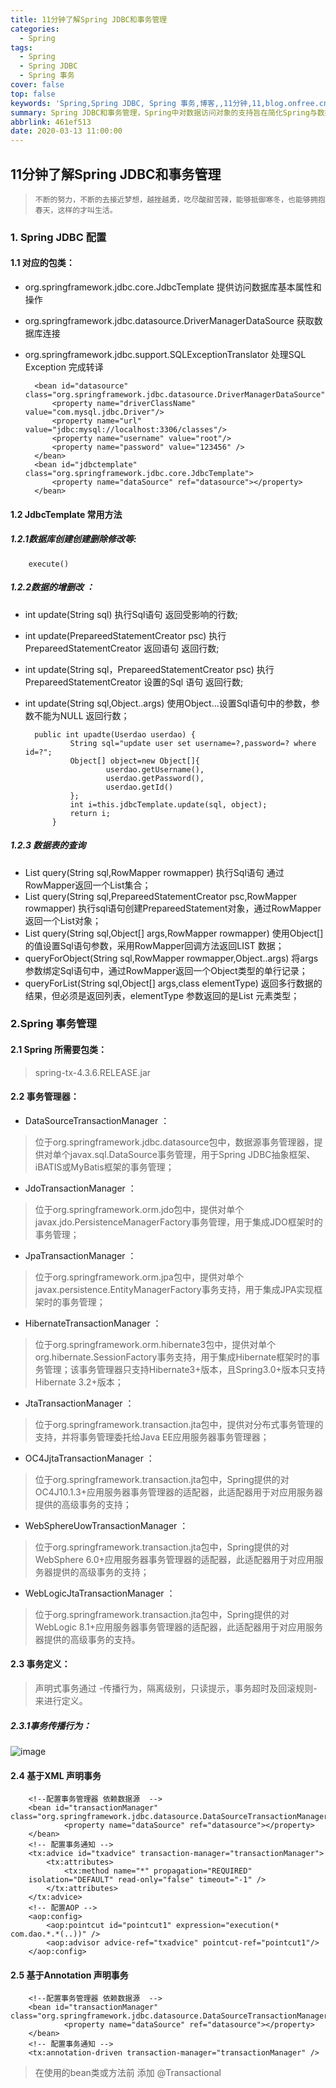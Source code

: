 ```yaml
---
title: 11分钟了解Spring JDBC和事务管理
categories:
  - Spring
tags:
  - Spring
  - Spring JDBC
  - Spring 事务
cover: false
top: false
keywords: 'Spring,Spring JDBC, Spring 事务,博客,,11分钟,11,blog.onfree.cn,Athink'
summary: Spring JDBC和事务管理，Spring中对数据访问对象的支持旨在简化Spring与数据访问技术的操作..
abbrlink: 461ef513
date: 2020-03-13 11:00:00
---
```


## 11分钟了解Spring JDBC和事务管理

> `不断的努力，不断的去接近梦想，越挫越勇，吃尽酸甜苦辣，能够抵御寒冬，也能够拥抱春天，这样的才叫生活。`

### 1. Spring JDBC 配置
#### 1.1 对应的包类：

* org.springframework.jdbc.core.JdbcTemplate  提供访问数据库基本属性和操作
* org.springframework.jdbc.datasource.DriverManagerDataSource 获取数据库连接
* org.springframework.jdbc.support.SQLExceptionTranslator  处理SQL Exception 完成转译


        <bean id="datasource" class="org.springframework.jdbc.datasource.DriverManagerDataSource">
        	<property name="driverClassName" value="com.mysql.jdbc.Driver"/>
        	<property name="url" value="jdbc:mysql://localhost:3306/classes"/>
        	<property name="username" value="root"/>
        	<property name="password" value="123456" />
        </bean>	
        <bean id="jdbctemplate" class="org.springframework.jdbc.core.JdbcTemplate">
        	<property name="dataSource" ref="datasource"></property>
        </bean>

#### 1.2 JdbcTemplate 常用方法 
##### 1.2.1数据库创建创建删除修改等: 
        execute()  
##### 1.2.2数据的增删改 ：

* int update(String sql)  执行Sql语句 返回受影响的行数;
* int update(PrepareedStatementCreator psc)  执行 PrepareedStatementCreator 返回语句 返回行数;
* int update(String sql，PrepareedStatementCreator psc) 执行 PrepareedStatementCreator 设置的Sql 语句 返回行数;
* int update(String sql,Object..args)  使用Object...设置Sql语句中的参数，参数不能为NULL 返回行数； 


        public int upadte(Userdao userdao) {
        		String sql="update user set username=?,password=? where id=?";
        		Object[] object=new Object[]{
        				userdao.getUsername(),
        				userdao.getPassword(),
        				userdao.getId()
        		};
        		int i=this.jdbcTemplate.update(sql, object);
        		return i;
        	}

##### 1.2.3 数据表的查询

* List query(String sql,RowMapper rowmapper)  执行Sql语句 通过RowMapper返回一个List集合；
* List query(String sql,PrepareedStatementCreator psc,RowMapper rowmapper)   执行sql语句创建PrepareedStatement对象，通过RowMapper返回一个List对象；
* List query(String sql,Object[] args,RowMapper rowmapper)  使用Object[] 的值设置Sql语句参数，采用RowMapper回调方法返回LIST 数据；
* queryForObject(String sql,RowMapper rowmapper,Object..args) 将args 参数绑定Sql语句中，通过RowMapper返回一个Object类型的单行记录；
* queryForList(String sql,Object[] args,class<T> elementType)  返回多行数据的结果，但必须是返回列表，elementType 参数返回的是List 元素类型；


### 2.Spring 事务管理

#### 2.1 Spring 所需要包类：
> spring-tx-4.3.6.RELEASE.jar

#### 2.2 事务管理器：

* DataSourceTransactionManager ：
> 位于org.springframework.jdbc.datasource包中，数据源事务管理器，提供对单个javax.sql.DataSource事务管理，用于Spring JDBC抽象框架、iBATIS或MyBatis框架的事务管理；

* JdoTransactionManager ：
> 位于org.springframework.orm.jdo包中，提供对单个javax.jdo.PersistenceManagerFactory事务管理，用于集成JDO框架时的事务管理；

* JpaTransactionManager ：
> 位于org.springframework.orm.jpa包中，提供对单个javax.persistence.EntityManagerFactory事务支持，用于集成JPA实现框架时的事务管理；

* HibernateTransactionManager ：
> 位于org.springframework.orm.hibernate3包中，提供对单个org.hibernate.SessionFactory事务支持，用于集成Hibernate框架时的事务管理；该事务管理器只支持Hibernate3+版本，且Spring3.0+版本只支持Hibernate 3.2+版本；

* JtaTransactionManager ：
> 位于org.springframework.transaction.jta包中，提供对分布式事务管理的支持，并将事务管理委托给Java EE应用服务器事务管理器；

* OC4JjtaTransactionManager ：
> 位于org.springframework.transaction.jta包中，Spring提供的对OC4J10.1.3+应用服务器事务管理器的适配器，此适配器用于对应用服务器提供的高级事务的支持；

* WebSphereUowTransactionManager ：
> 位于org.springframework.transaction.jta包中，Spring提供的对WebSphere 6.0+应用服务器事务管理器的适配器，此适配器用于对应用服务器提供的高级事务的支持；

* WebLogicJtaTransactionManager ：
> 位于org.springframework.transaction.jta包中，Spring提供的对WebLogic 8.1+应用服务器事务管理器的适配器，此适配器用于对应用服务器提供的高级事务的支持。

#### 2.3 事务定义：
> 声明式事务通过 -传播行为，隔离级别，只读提示，事务超时及回滚规则-来进行定义。 

##### 2.3.1事务传播行为：
![image](https://cdn.jsdelivr.net/gh/athink8/cdn/imgs/arctle/SpringJdbc1.png)

#### 2.4 基于XML 声明事务

        <!--配置事务管理器 依赖数据源  -->
        <bean id="transactionManager" class="org.springframework.jdbc.datasource.DataSourceTransactionManager">
        		<property name="dataSource" ref="datasource"></property>
        </bean>
        <!-- 配置事务通知 -->
        <tx:advice id="txadvice" transaction-manager="transactionManager">
        	<tx:attributes>
        		<tx:method name="*" propagation="REQUIRED" 
        isolation="DEFAULT" read-only="false" timeout="-1" />
        	</tx:attributes>
        </tx:advice>
        <!-- 配置AOP -->
        <aop:config>
        	<aop:pointcut id="pointcut1" expression="execution(* com.dao.*.*(..))" />
        	<aop:advisor advice-ref="txadvice" pointcut-ref="pointcut1"/>
        </aop:config>

#### 2.5 基于Annotation 声明事务

        <!--配置事务管理器 依赖数据源  -->
        <bean id="transactionManager" class="org.springframework.jdbc.datasource.DataSourceTransactionManager">
        		<property name="dataSource" ref="datasource"></property>
        </bean>
        <!-- 配置事务通知 -->
        <tx:annotation-driven transaction-manager="transactionManager" />

> 在使用的bean类或方法前 添加 @Transactional




